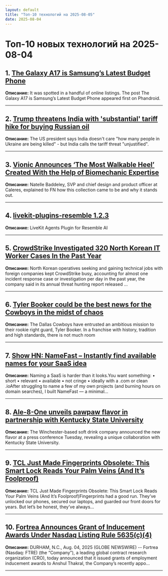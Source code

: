```yaml
---
layout: default
title: "Топ-10 технологий на 2025-08-05"
date: 2025-08-04
---
```


# Топ-10 новых технологий на 2025-08-04

## 1. [The Galaxy A17 is Samsung’s Latest Budget Phone](https://phandroid.com/2025/08/04/the-galaxy-a17-is-samsungs-latest-budget-phone/)

**Описание:** It was spotted in a handful of online listings.
The post The Galaxy A17 is Samsung’s Latest Budget Phone appeared first on Phandroid.

---

## 2. [Trump threatens India with 'substantial' tariff hike for buying Russian oil](https://www.bbc.com/news/articles/cly647wx9l3o)

**Описание:** The US president says India doesn't care "how many people in Ukraine are being killed" - but India calls the tariff threat "unjustified".

---

## 3. [Vionic Announces ‘The Most Walkable Heel’ Created With the Help of Biomechanic Expertise](http://wwd.com/footwear-news/shoe-features/vionic-caleres-walkable-heels-1238027222/)

**Описание:** Natelle Baddeley, SVP and chief design and product officer at Caleres, explained to FN how this collection came to be and why it stands out.

---

## 4. [livekit-plugins-resemble 1.2.3](https://pypi.org/project/livekit-plugins-resemble/1.2.3/)

**Описание:** LiveKit Agents Plugin for Resemble AI

---

## 5. [CrowdStrike Investigated 320 North Korean IT Worker Cases In the Past Year](https://slashdot.org/submission/17338530/crowdstrike-investigated-320-north-korean-it-worker-cases-in-the-past-year)

**Описание:** North Korean operatives seeking and gaining technical jobs with foreign companies kept CrowdStrike busy, accounting for almost one incident response case or investigation per day in the past year, the company said in its annual threat hunting report released …

---

## 6. [Tyler Booker could be the best news for the Cowboys in the midst of chaos](https://www.marca.com/en/nfl/dallas-cowboys/2025/08/04/6891174922601db6518b45d3.html)

**Описание:** The Dallas Cowboys have entrusted an ambitious mission to their rookie right guard, Tyler Booker. In a franchise with history, tradition and high standards, there is not much room

---

## 7. [Show HN: NameFast – Instantly find available names for your SaaS idea](https://news.ycombinator.com/item?id=44791002)

**Описание:** Naming a SaaS is harder than it looks.You want something:
 • short
 • relevant
 • available
 • not cringe
 • ideally with a .com or clean .ioAfter struggling to name a few of my own projects (and burning hours on domain searches), I built NameFast — a minimal…

---

## 8. [Ale-8-One unveils pawpaw flavor in partnership with Kentucky State University](https://www.wdrb.com/news/business/ale-8-one-unveils-pawpaw-flavor-in-partnership-with-kentucky-state-university/article_f3897113-39f4-48df-84aa-ea267ced9183.html)

**Описание:** The Winchester-based soft drink company announced the new flavor at a press conference Tuesday, revealing a unique collaboration with Kentucky State University.

---

## 9. [TCL Just Made Fingerprints Obsolete: This Smart Lock Reads Your Palm Veins (And It’s Foolproof)](https://www.yankodesign.com/2025/08/04/tcl-just-made-fingerprints-obsolete-this-smart-lock-reads-your-palm-veins-and-its-foolproof/)

**Описание:** TCL Just Made Fingerprints Obsolete: This Smart Lock Reads Your Palm Veins (And It’s Foolproof)Fingerprints had a good run. They’ve unlocked our phones, secured our laptops, and guarded our front doors for years. But let’s be honest, they’ve always...

---

## 10. [Fortrea Announces Grant of Inducement Awards Under Nasdaq Listing Rule 5635(c)(4)](https://www.globenewswire.com/news-release/2025/08/04/3126931/0/en/Fortrea-Announces-Grant-of-Inducement-Awards-Under-Nasdaq-Listing-Rule-5635-c-4.html)

**Описание:** DURHAM, N.C., Aug. 04, 2025 (GLOBE NEWSWIRE) -- Fortrea (Nasdaq: FTRE) (the “Company”), a leading global contract research organization (CRO), today announced that it issued grants of employment inducement awards to Anshul Thakral, the Company’s recently appo…

---

